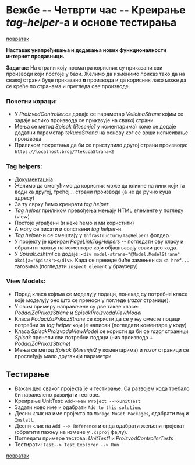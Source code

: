 # Вежбе -- Четврти час -- Креирање _tag-helper_-a и основе тестирања

[повратак](../../README.md)

**Наставак унапређивања и додавања нових функционалности интернет продавници.**

**Задатак:** На страни коју посматра корисник су приказани сви производи који постоје у бази. Желимо да изменимо приказ тако да на свакој страни буде приказано **_n_** производа и да корисник лако може да се креће по странама и прегледа све производе.

### Почетни кораци:

- У _ProizvodController.cs_ додаје се параметар _VelicinaStrane_ којим се задаје колико производа се приказује на свакој страни.
- Мења се метод _Spisak_ (_Resenje1_ у коментарима) коме се додаје додатни параметар _tekucaStrana_ на основу ког се врши исписивање производа
- Приликом покретања да би се приступило другој страни производа: `https://localhost:broj/?tekucaStrana=2`

### Tag helpers:

- [Документација](https://docs.microsoft.com/en-us/aspnet/core/mvc/views/tag-helpers/authoring?view=aspnetcore-3.0)
- Желимо да омогућимо да корисник може да кликне на линк који га води ка другој, трећој... страни производа (а не да ручно куца адресу)
- За ту сврху ћемо креирати _tag helper_
- _Tag helper_ приликом превођења мењају HTML елементе у погледу (view)
- Постоје уграђени (и неке ћемо и ми користити)
- А могу се писати и сопствени _tag helper_-и. 
- _Tag helper_-и се смештају у `Infrastructure/TagHelpers` фолдер.
- У пројекту је креиран _PageLinkTagHelpers_ -- погледати ову класу и обратити пажњу на коментаре који објашњавају сваки део кода.
- У _Spisak.cshtml_ се додаје: `<div model-strane="@Model.ModelStrane" akcija="Spisak"></div>`. Када се преведе биће замењен са `<a href...` таговима (погледати `inspect element` у браузеру)

### View Models:

- Поред класа којима се моделују подаци, понекад су потребне класе које моделују оно што се преноси у погледе (_razor_ странице).
- У овом примеру направљене су две такве класе: _PodaciZaPrikazStrane_ и _SpisakProizvodaViewModel_
- Класа _PodaciZaPrikazStrane_ се користи да се у њу сместе подаци потребни за _tag helper_ који је написан (погледати коментаре у коду)
- Класа _SpisakProizvodaViewModel_ се користи да би се _razor_ страници _Spisak_ пренели сви потребни подаци (низ производа + _PodaciZaPrikazStrane_)
- Мења се метод _Spisak_ (_Resenje2_ у коментарима) и _razor_ страници се прослеђују мало другачији параметри

## Тестирање

- Важан део сваког пројекта је и тестирање. Са развојем кода требало би паралелено развијати тестове. 
- Креирање UnitTest: `Add->New Project -->xUnitTest`
- Задати ново име и одабрати `Add to this solution`.
- Десни клик на име пројекта па `Manage NuGet Packages`, одабрати `Moq` и `Install`.
- Десни клик па `Add --> Reference` и онда одабрати жељени пројекат (обратити пажњу на измене у `.csproj` фајлу).
- Погледати примере тестова: _UnitTest1_ и _ProizvodControllerTests_
- Тестирати: `Test--> Test Explorer --> Run`

[повратак](../../README.md)